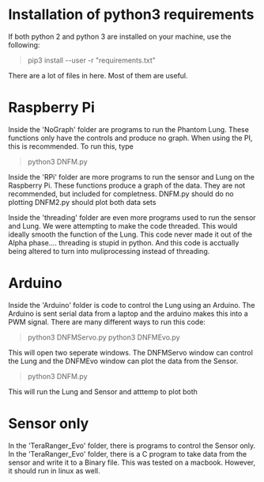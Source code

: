 # Installation of python3 requirements
If both python 2 and python 3 are installed on your machine, use the following:

> pip3 install --user  -r "requirements.txt"

There are a lot of files in here. Most of them are useful.

# Raspberry Pi

Inside the 'NoGraph' folder are programs to run the Phantom Lung. These functions only have the controls and produce no graph. When using the PI, this is recommended. To run this, type

> python3 DNFM.py

Inside the 'RPi' folder are more programs to run the sensor and Lung on the Raspberry Pi. These functions produce a graph of the data. They are not recommended, but included for completness.
 DNFM.py should do no plotting
 DNFM2.py should plot both data sets

Inside the 'threading' folder are even more programs used to run the sensor and Lung. We were attempting to make the code threaded. This would ideally smooth the function of the Lung. This code never made it out of the Alpha phase.... threading is stupid in python. And this code is acctually being altered to turn into muliprocessing instead of threading.

# Arduino

Inside the 'Arduino' folder is code to control the Lung using an Arduino. The Arduino is sent serial data from a laptop and the arduino makes this into a PWM signal. There are many different ways to run this code:

> python3 DNFMServo.py
> python3 DNFMEvo.py

This will open two seperate windows. The DNFMServo window can control the Lung and the DNFMEvo window can plot the data from the Sensor.

> python3 DNFM.py

This will run the Lung and Sensor and atttemp to plot both


# Sensor only

In the 'TeraRanger_Evo' folder, there is programs to control the Sensor only. In the 'TeraRanger_Evo' folder, there is a C program to take data from the sensor and write it to a Binary file. This was tested on a macbook. However, it should run in linux as well.
